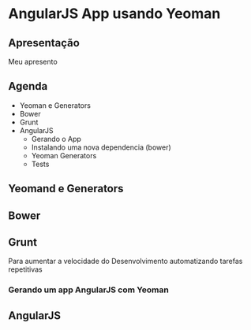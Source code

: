 # AngularJS App usando Yeoman

## Apresentação
Meu apresento

## Agenda

* Yeoman e Generators
* Bower
* Grunt
* AngularJS
	* Gerando o App
	* Instalando uma nova dependencia (bower)
	* Yeoman Generators
	* Tests

## Yeomand e Generators

## Bower

## Grunt

Para aumentar a velocidade do Desenvolvimento automatizando tarefas repetitivas

### Gerando um app AngularJS com Yeoman


## AngularJS